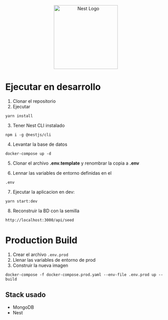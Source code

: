 <p align="center">
  <a href="http://nestjs.com/" target="blank"><img src="https://nestjs.com/img/logo-small.svg" width="200" alt="Nest Logo" /></a>
</p>

# Ejecutar en desarrollo

1. Clonar el repositorio
2. Ejecutar
```
yarn install
```
3. Tener Nest CLI instalado

```
npm i -g @nestjs/cli 
```

4. Levantar la base de datos
```
docker-compose up -d
```

5. Clonar el archivo __.env.template__ y renombrar la copia a __.env__

6. Lennar las variables de entorno definidas en el
```
.env
```

7. Ejecutar la aplicacion en dev:
```
yarn start:dev
```

8. Reconstruir la BD con la semilla
```
http://localhost:3000/api/seed
```

# Production Build
1. Crear el archivo ```.env.prod```
2. Llenar las variables de entorno de prod
3. Construir la nueva imagen 
```
docker-compose -f docker-compose.prod.yaml --env-file .env.prod up --build
```





## Stack usado
* MongoDB
* Nest